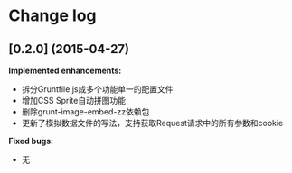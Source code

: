 # Change log

## [0.2.0] (2015-04-27)

**Implemented enhancements:**

- 拆分Gruntfile.js成多个功能单一的配置文件
- 增加CSS Sprite自动拼图功能
- 删除grunt-image-embed-zz依赖包
- 更新了模拟数据文件的写法，支持获取Request请求中的所有参数和cookie

**Fixed bugs:**

- 无
